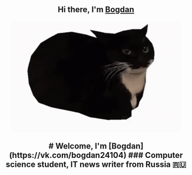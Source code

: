<h2 align="center">Hi there, I'm <a href="https://vk.com/bogdan24104" target="_blank">Bogdan</a>
<p align="center">
  <img width="460" height="300" src="https://github.com/BogdanGryaznov/Practice-with-API/blob/main/maxwell-the-cat-maxwell.gif">
</p>
# Welcome, I'm [Bogdan](https://vk.com/bogdan24104)
### Computer science student, IT news writer from Russia 🇷🇺
